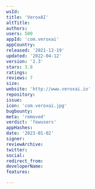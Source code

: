 ```yaml
---
wsId: 
title: 'VeroxAI'
altTitle: 
authors: 
users: 500
appId: 'com.veroxai'
appCountry: 
released: '2021-12-19'
updated: '2022-04-12'
version: '2.3'
stars: 3.8
ratings: 
reviews: 7
size: 
website: 'http://www.veroxai.io'
repository: 
issue: 
icon: 'com.veroxai.jpg'
bugbounty: 
meta: 'removed'
verdict: 'fewusers'
appHashes: 
date: '2023-01-02'
signer: 
reviewArchive: 
twitter: 
social: 
redirect_from: 
developerName: 
features: 

---
```


